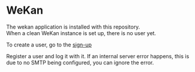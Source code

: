 # WeKan

The wekan application is installed with this repository.  
When a clean WeKan instance is set up, there is no user yet.  

To create a user, go to the [sign-up](https://wekan.crazyzone.be/sign-up)

Register a user and log it with it.
If an internal server error happens, this is due to no SMTP being configured, you can ignore the error.
